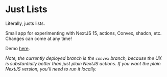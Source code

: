 # Just Lists

Literally, justs lists.

Small app for experimenting with NextJS 15, actions, Convex, shadcn, etc. Changes can come at any time!

Demo [here](https://next-15-lists.vercel.app).

_Note, the currently deployed branch is the `convex` branch, because the UX is substantially better than just plain NextJS actions. If you want the plain NextJS version, you'll need to run it locally._
